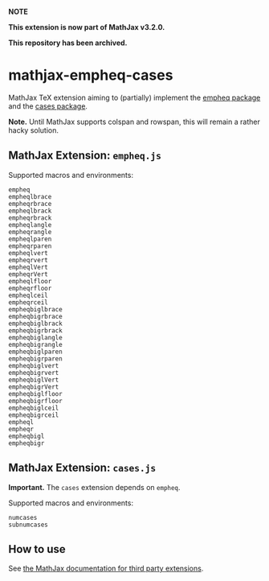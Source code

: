 **NOTE**

**This extension is now part of MathJax v3.2.0.**

**This repository has been archived.**

# mathjax-empheq-cases

MathJax TeX extension aiming to (partially) implement the [empheq package](https://ctan.org/pkg/cases) and the [cases package](https://ctan.org/pkg/empheq).

**Note.** Until MathJax supports colspan and rowspan, this will remain a rather hacky solution.

## MathJax Extension: `empheq.js`

Supported macros and environments:

```
empheq
empheqlbrace
empheqrbrace
empheqlbrack
empheqrbrack
empheqlangle
empheqrangle
empheqlparen
empheqrparen
empheqlvert
empheqrvert
empheqlVert
empheqrVert
empheqlfloor
empheqrfloor
empheqlceil
empheqrceil
empheqbiglbrace
empheqbigrbrace
empheqbiglbrack
empheqbigrbrack
empheqbiglangle
empheqbigrangle
empheqbiglparen
empheqbigrparen
empheqbiglvert
empheqbigrvert
empheqbiglVert
empheqbigrVert
empheqbiglfloor
empheqbigrfloor
empheqbiglceil
empheqbigrceil
empheql
empheqr
empheqbigl
empheqbigr
```

## MathJax Extension: `cases.js`

**Important.** The `cases` extension depends on `empheq`.

Supported macros and environments:

```
numcases
subnumcases
````


## How to use

See [the MathJax documentation for third party extensions](https://docs.mathjax.org/en/latest/options/ThirdParty.html).
